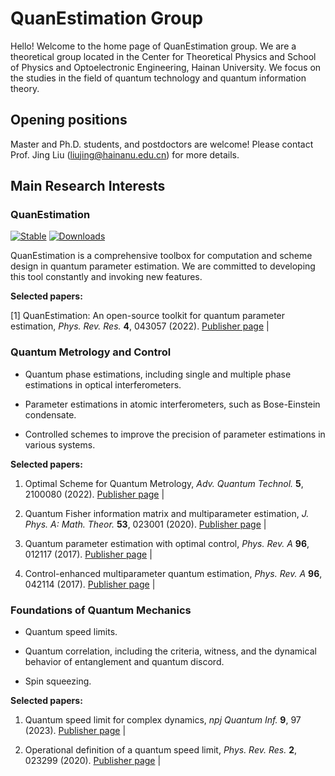 <script async src="https://badge.dimensions.ai/badge.js" charset="utf-8"></script>

# **QuanEstimation Group**

Hello! Welcome to the home page of QuanEstimation group. We are a theoretical group located in the Center for Theoretical Physics and School of Physics and Optoelectronic Engineering, Hainan University. We focus on the studies in the field of quantum technology and quantum information theory. 

## **Opening positions**

Master and Ph.D. students, and postdoctors are welcome! Please contact Prof. Jing Liu (liujing@hainanu.edu.cn) for more details. 

## **Main Research Interests**

### **QuanEstimation** 

[![Stable](https://img.shields.io/badge/docs-stable-blue.svg)](https://quanestimation.github.io/QuanEstimation/) 
[![Downloads](https://static.pepy.tech/badge/quanestimation)](https://pepy.tech/project/quanestimation)

QuanEstimation is a comprehensive toolbox for computation and scheme design in quantum parameter estimation. We are committed to developing this tool constantly 
and invoking new features. 

**Selected papers:**

[1] QuanEstimation: An open-source toolkit for quantum parameter estimation, *Phys. Rev. Res.* **4**, 043057 (2022). 
[Publisher page](https://doi.org/10.1103/PhysRevResearch.4.043057) 
| <span class="__dimensions_badge_embed__" data-doi="10.1103/PhysRevResearch.4.043057" data-style="large_rectangle" style="display:inline;"></span>

### **Quantum Metrology and Control**

- Quantum phase estimations, including single and multiple phase estimations in optical interferometers.

- Parameter estimations in atomic interferometers, such as Bose-Einstein condensate.

- Controlled schemes to improve the precision of parameter estimations in various systems.

**Selected papers:**

1. Optimal Scheme for Quantum Metrology, *Adv. Quantum Technol.* **5**, 2100080 (2022). [Publisher page](https://doi.org/10.1002/qute.202100080)
| <span class="__dimensions_badge_embed__" data-doi="10.1002/qute.202100080" data-style="large_rectangle" style="display:inline;"></span>

2. Quantum Fisher information matrix and multiparameter estimation, *J. Phys. A: Math. Theor.* **53**, 023001 (2020).
[Publisher page](https://doi.org/10.1088/1751-8121/ab5d4d) 
| <span class="__dimensions_badge_embed__" data-doi="10.1088/1751-8121/ab5d4d" data-style="large_rectangle" style="display:inline;"></span>

4. Quantum parameter estimation with optimal control, *Phys. Rev. A* **96**, 012117 (2017). [Publisher page](https://doi.org/10.1103/PhysRevA.96.012117) 
| <span class="__dimensions_badge_embed__" data-doi="10.1103/PhysRevA.96.012117" data-style="large_rectangle" style="display:inline;"></span>

5. Control-enhanced multiparameter quantum estimation, *Phys. Rev. A* **96**, 042114 (2017). [Publisher page](https://doi.org/10.1103/PhysRevA.96.042114) 
| <span class="__dimensions_badge_embed__" data-doi="10.1103/PhysRevA.96.042114" data-style="large_rectangle" style="display:inline;"></span>

### **Foundations of Quantum Mechanics**

- Quantum speed limits. ​​ 

- Quantum correlation, including the criteria, witness, and the dynamical behavior of entanglement and quantum discord.

- Spin squeezing.

**Selected papers:**

1. Quantum speed limit for complex dynamics, *npj Quantum Inf.* **9**, 97 (2023). [Publisher page](https://doi.org/10.1038/s41534-023-00768-8) 
| <span class="__dimensions_badge_embed__" data-doi="10.1038/s41534-023-00768-8" data-style="large_rectangle" style="display:inline;"></span>

2. Operational definition of a quantum speed limit, *Phys. Rev. Res.* **2**, 023299 (2020). [Publisher page](https://doi.org/10.1103/PhysRevResearch.2.023299) 
| <span class="__dimensions_badge_embed__" data-doi="10.1103/PhysRevResearch.2.023299" data-style="large_rectangle" style="display:inline;"></span>


